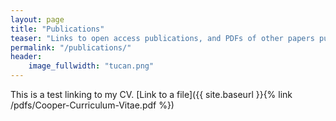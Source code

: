 ```yaml
---
layout: page
title: "Publications"
teaser: "Links to open access publications, and PDFs of other papers published."
permalink: "/publications/"
header:
    image_fullwidth: "tucan.png"
---
```


This is a test linking to my CV. [Link to a file]({{ site.baseurl }}{% link /pdfs/Cooper-Curriculum-Vitae.pdf %})